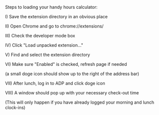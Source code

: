 Steps to loading your handy hours calculator:

I) Save the extension directory in an obvious place

II) Open Chrome and go to chrome://extensions/

III) Check the developer mode box

IV) Click "Load unpacked extension..."

V) Find and select the extension directory

VI) Make sure "Enabled" is checked, refresh page if needed 

(a small doge icon should show up to the right of the address bar)

VII) After lunch, log in to ADP and click doge icon

VIII) A window should pop up with your necessary check-out time

(This will only happen if you have already logged your morning and lunch clock-ins)
